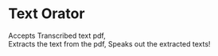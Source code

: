 # Text Orator
Accepts Transcribed text pdf,  
Extracts the text from the pdf, 
Speaks out the extracted texts!
